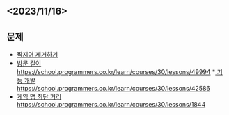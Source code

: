 <2023/11/16>
---
## 문제
* [짝지어 제거하기](https://school.programmers.co.kr/learn/courses/30/lessons/12973?language=python3)
* [방문 길이](https://school.programmers.co.kr/learn/courses/30/lessons/49994)https://school.programmers.co.kr/learn/courses/30/lessons/49994
*[ 기능 개발 ](https://school.programmers.co.kr/learn/courses/30/lessons/42586)https://school.programmers.co.kr/learn/courses/30/lessons/42586
* [게임 맵 최단 거리](https://school.programmers.co.kr/learn/courses/30/lessons/1844)https://school.programmers.co.kr/learn/courses/30/lessons/1844
